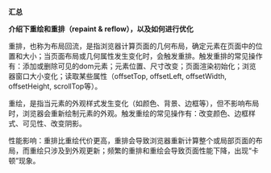 **汇总**

**介绍下重绘和重排（repaint & reflow），以及如何进行优化**

重排，也称为布局回流，是指浏览器计算页面的几何布局，确定元素在页面中的位置和大小；当页面布局或几何属性发生变化时，会触发重排。触发重排的常见操作有：添加或删除可见的dom元素；元素位置、尺寸改变；页面渲染初始化；浏览器窗口大小变化；读取某些属性（offsetTop, offsetLeft, offsetWidth, offsetHeight, scrollTop等）。

重绘，是指当元素的外观样式发生变化（如颜色、背景、边框等），但不影响布局时，浏览器会重新绘制元素的外观。触发重绘的常见操作有：改变颜色、边框样式、可见性、改变阴影。

性能影响：重排比重绘代价更高，重排会导致浏览器重新计算整个或局部页面的布局，而重绘只涉及到外观更新；频繁的重排和重绘会导致页面性能下降，出现“卡顿”现象。
